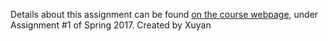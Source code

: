 Details about this assignment can be found [on the course webpage](http://cs231n.github.io/), under Assignment #1 of Spring 2017.
Created by Xuyan